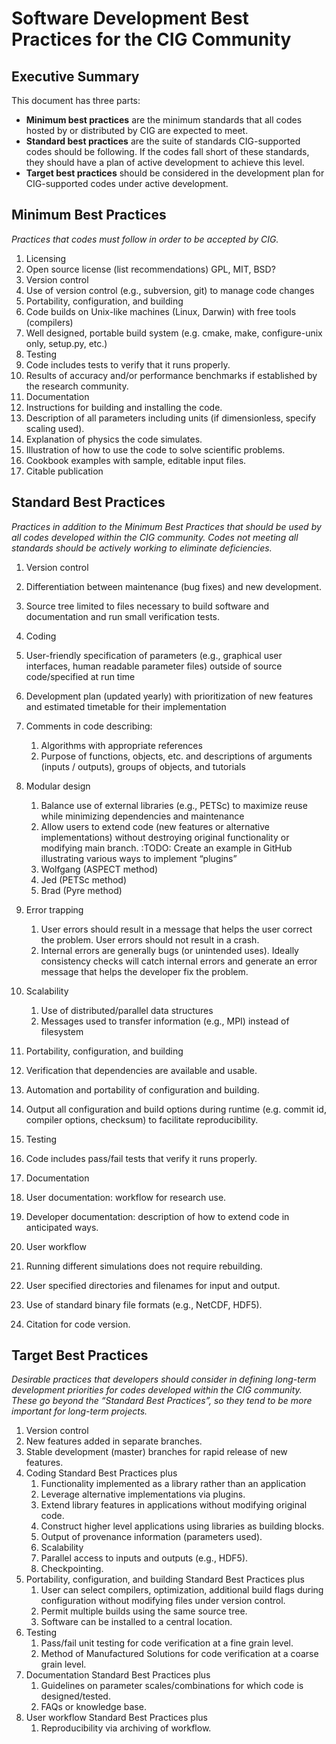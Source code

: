 # Software Development Best Practices for the CIG Community

## Executive Summary

This document has three parts:
* **Minimum best practices** are the minimum standards that all codes hosted by or distributed by CIG are expected to meet.
* **Standard best practices** are the suite of standards CIG-supported codes should be following. If the codes fall short of these standards, they should have a plan of active development to achieve this level.
* **Target best practices** should be considered in the development plan for CIG-supported codes under active development. 


## Minimum Best Practices
*Practices that codes must follow in order to be accepted by CIG.*

1. Licensing
  1. Open source license (list recommendations) GPL, MIT, BSD?
2. Version control
  1. Use of version control (e.g., subversion, git) to manage code changes
3. Portability, configuration, and building
  1. Code builds on Unix-like machines (Linux, Darwin) with free tools (compilers)
  2. Well designed, portable build system (e.g. cmake, make, configure-unix only, setup.py, etc.)
4. Testing
  1. Code includes tests to verify that it runs properly.
  2. Results of accuracy and/or performance benchmarks if established by the research community.
5. Documentation
  1. Instructions for building and installing the code.
  2. Description of all parameters including units (if dimensionless, specify scaling used).
  3. Explanation of physics the code simulates.
  4. Illustration of how to use the code to solve scientific problems.
  5. Cookbook examples with sample, editable input files.
6. Citable publication

## Standard Best Practices

*Practices in addition to the Minimum Best Practices that should be used by all codes developed within the CIG community. Codes not meeting all standards should be actively working to eliminate deficiencies.*

1. Version control
  1. Differentiation between maintenance (bug fixes) and new development. 
  2. Source tree limited to files necessary to build software and documentation and run small verification tests.
2. Coding
  1. User-friendly specification of parameters (e.g., graphical user interfaces, human readable parameter files) outside of source code/specified at run time
  2. Development plan (updated yearly) with prioritization of new features and estimated timetable for their implementation
  3. Comments in code describing:
	  1. Algorithms with appropriate references
	  2. Purpose of functions, objects, etc. and descriptions of arguments (inputs / outputs), groups of objects, and tutorials
  4. Modular design
	 1. Balance use of external libraries (e.g., PETSc) to maximize reuse while minimizing dependencies and maintenance
	 2. Allow users to extend code (new features or alternative implementations) without destroying original functionality or modifying main branch.
	   :TODO: Create an example in GitHub illustrating various ways to implement “plugins”
	   1. Wolfgang (ASPECT method)
	   2. Jed (PETSc method)
	   3. Brad (Pyre method)
  5. Error trapping
	 1. User errors should result in a message that helps the user correct the problem. User errors should not result in a crash.
	 2. Internal errors are generally bugs (or unintended uses). Ideally consistency checks will catch internal errors and generate an error message that helps the developer fix the problem.
  6. Scalability
	 1. Use of distributed/parallel data structures
	 2. Messages used to transfer information (e.g., MPI) instead of filesystem
3. Portability, configuration, and building
  1. Verification that dependencies are available and usable.
  2. Automation and portability of configuration and building.
  3. Output all configuration and build options during runtime (e.g. commit id, compiler options, checksum) to facilitate reproducibility.
4. Testing
  1. Code includes pass/fail tests that verify it runs properly.
5. Documentation
  1. User documentation: workflow for research use.
  2. Developer documentation: description of how to extend code in anticipated ways.
6. User workflow
  1. Running different simulations does not require rebuilding.
  2. User specified directories and filenames for input and output.

  3. Use of standard binary file formats (e.g., NetCDF, HDF5).
  4. Citation for code version.

## Target Best Practices

*Desirable practices that developers should consider in defining long-term development priorities for codes developed within the CIG community. These go beyond the “Standard Best Practices”, so they tend to be more important for long-term projects.*

1. Version control
  1. New features added in separate branches.
  2. Stable development (master) branches for rapid release of new features.
2. Coding
  Standard Best Practices plus
    1. Functionality implemented as a library rather than an application
	  1. Leverage alternative implementations via plugins.
	  2. Extend library features in applications without modifying original code.
	  3. Construct higher level applications using libraries as building blocks.
	2. Output of provenance information (parameters used).
	3. Scalability
	  1. Parallel access to inputs and outputs (e.g., HDF5).
	4. Checkpointing.
3. Portability, configuration, and building
  Standard Best Practices plus
    1. User can select compilers, optimization, additional build flags during configuration without modifying files under version control.
	2. Permit multiple builds using the same source tree.
	3. Software can be installed to a central location.
4. Testing
    1. Pass/fail unit testing for code verification at a fine grain level.
    2. Method of Manufactured Solutions for code verification at a coarse grain level.
5. Documentation 
  Standard Best Practices plus
    1. Guidelines on parameter scales/combinations for which code is designed/tested.
    2. FAQs or knowledge base.
6. User workflow
  Standard Best Practices plus
    1. Reproducibility via archiving of workflow.
